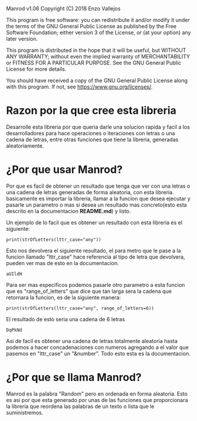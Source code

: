Manrod v1.06
Copyright (C) 2018 Enzo Vallejos

This program is free software: you can redistribute it and/or modify
it under the terms of the GNU General Public License as published by
the Free Software Foundation; either version 3 of the License, or
(at your option) any later version.

This program is distributed in the hope that it will be useful,
but WITHOUT ANY WARRANTY; without even the implied warranty of
MERCHANTABILITY or FITNESS FOR A PARTICULAR PURPOSE.  See the
GNU General Public License for more details.

You should have received a copy of the GNU General Public License
along with this program.  If not, see <https://www.gnu.org/licenses/>.

# Razon por la que cree esta libreria

Desarrolle esta libreria por que queria darle una solucion rapida y facil a los desarrolladores para hace operaciones o iteraciones con letras o una cadena de letras, entre otras funciones que tiene la libreria, generadas aleatoriamente.

# ¿Por que usar Manrod?

Por que es facil de obtener un resultado que tenga que ver con una letras o una cadena de letras generadas de forma aleatoria, con esta libreria. basicamente es importar la libreria, llamar a la funcion que desea ejecutar y pasarle un parametro o mas si desea un resultado mas concreto(esto esta descrito en la documentacion **README.md**) y listo.

Un ejemplo de lo facil que es obtener un resultado con esta libreria es el siguiente:
```
print(strOfLetters(lttr_case="any"))
```
Esto nos devolvera el siguiente resultado, el para metro que le pase a la funcion llamado "lttr_case" hace referencia al tipo de letra que devolvera, pueden ver mas de esto en la documentacion.
```
aUIldH
```
Para ser mas especificos podemos pasarle otro parametro a esta funcion que es "range_of_letters" que dice que tan larga sera la cadena que retornara la funcion, es de la siguiente manera:
```
print(strOfLetters(lttr_case="any", range_of_letters=6))
```
El resultado de esto seria una cadena de 6 letras
```
DqPkNd
```

Asi de facil es obtener una cadena de letras totalmente aleatoria hasta podemos a hacer concadenaciones con numeros agregando a el valor que pasemos en "lttr_case" un "&number". Todo esto esta es la documentacion.

# ¿Por que se llama Manrod?

Manrod es la palabra "Random" pero en ordenada en forma aleatoria. Esto es asi por que esta generado por unas de las funciones que proporcionara la libreria que reordena las palabras de un texto o lista que le suministremos.
